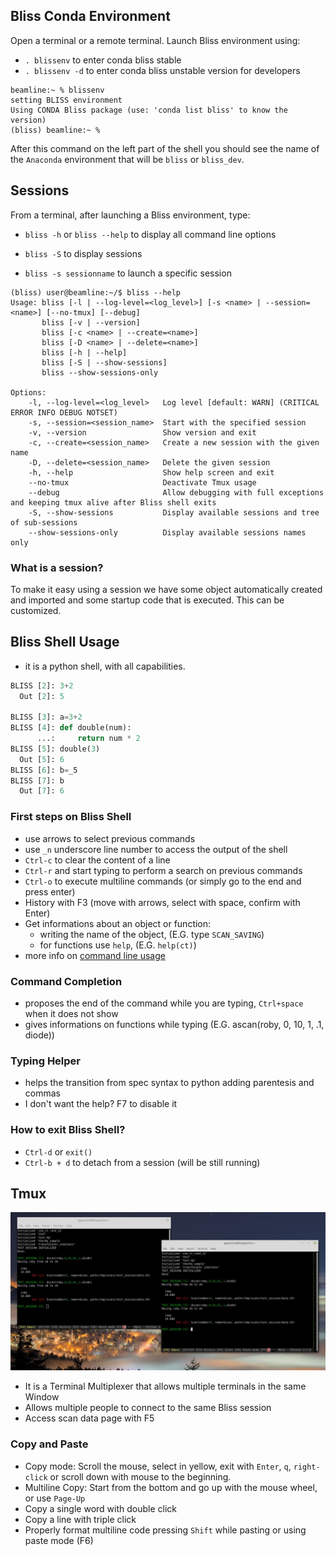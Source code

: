 ## Bliss Conda Environment

Open a terminal or a remote terminal.
Launch Bliss environment using:

 - `. blissenv` to enter conda bliss stable
 - `. blissenv -d` to enter conda bliss unstable version for developers

```shell
beamline:~ % blissenv
setting BLISS environment
Using CONDA Bliss package (use: 'conda list bliss' to know the version)
(bliss) beamline:~ %
```

After this command on the left part of the shell you should see the name
of the `Anaconda` environment that will be `bliss` or `bliss_dev`.

## Sessions

From a terminal, after launching a Bliss environment, type:

 - `bliss -h` or `bliss --help` to display all command line options

 - `bliss -S` to display sessions
 - `bliss -s sessionname` to launch a specific session

```shell
(bliss) user@beamline:~/$ bliss --help
Usage: bliss [-l | --log-level=<log_level>] [-s <name> | --session=<name>] [--no-tmux] [--debug]
       bliss [-v | --version]
       bliss [-c <name> | --create=<name>]
       bliss [-D <name> | --delete=<name>]
       bliss [-h | --help]
       bliss [-S | --show-sessions]
       bliss --show-sessions-only

Options:
    -l, --log-level=<log_level>   Log level [default: WARN] (CRITICAL ERROR INFO DEBUG NOTSET)
    -s, --session=<session_name>  Start with the specified session
    -v, --version                 Show version and exit
    -c, --create=<session_name>   Create a new session with the given name
    -D, --delete=<session_name>   Delete the given session
    -h, --help                    Show help screen and exit
    --no-tmux                     Deactivate Tmux usage
    --debug                       Allow debugging with full exceptions and keeping tmux alive after Bliss shell exits
    -S, --show-sessions           Display available sessions and tree of sub-sessions
    --show-sessions-only          Display available sessions names only
```

### What is a session?

To make it easy using a session we have some object automatically created
and imported and some startup code that is executed. This can be customized.

## Bliss Shell Usage

- it is a python shell, with all capabilities. 

```python
BLISS [2]: 3+2
  Out [2]: 5

BLISS [3]: a=3+2
BLISS [4]: def double(num):
      ...:     return num * 2
BLISS [5]: double(3)
  Out [5]: 6
BLISS [6]: b=_5
BLISS [7]: b
  Out [7]: 6
```

### First steps on Bliss Shell

- use arrows to select previous commands
- use `_n` underscore line number to access the output of the shell
- `Ctrl-c` to clear the content of a line
- `Ctrl-r` and start typing to perform a search on previous commands
- `Ctrl-o` to execute multiline commands (or simply go to the end and press enter)
- History with F3 (move with arrows, select with space, confirm with Enter)
- Get informations about an object or function:
    - writing the name of the object, (E.G. type `SCAN_SAVING`)
    - for functions use `help`, (E.G. `help(ct)`)
- more info on [command line usage](shell_cmdline.md)

### Command Completion
  - proposes the end of the command while you are typing, `Ctrl+space` when it does not show
  - gives informations on functions while typing (E.G. ascan(roby, 0, 10, 1, .1, diode))

### Typing Helper
  - helps the transition from spec syntax to python adding parentesis and commas
  - I don't want the help? F7 to disable it

### How to exit Bliss Shell?
  - `Ctrl-d` or `exit()`
  - `Ctrl-b + d` to detach from a session (will be still running)

## Tmux
![](img/shell_multiple_tmux.jpg)

- It is a Terminal Multiplexer that allows multiple terminals
  in the same Window
- Allows multiple people to connect to the same Bliss session
- Access scan data page with F5

### Copy and Paste

- Copy mode: Scroll the mouse, select in yellow, exit with `Enter`, `q`, `right-click` or
  scroll down with mouse to the beginning.
- Multiline Copy: Start from the bottom and go up with the mouse wheel, or use `Page-Up`
- Copy a single word with double click
- Copy a line with triple click
- Properly format multiline code pressing `Shift` while pasting or using paste mode (F6)
